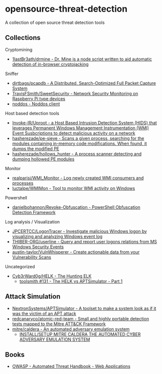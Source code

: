 # opensource-threat-detection

A collection of open source threat detection tools

## Collections

Cryptomining

* [1lastBr3ath/drmine - Dr. Mine is a node script written to aid automatic detection of in-browser cryptojacking](https://github.com/1lastBr3ath/drmine)  

Sniffer

* [dirtbags/pcapdb - A Distributed, Search-Optimized Full Packet Capture System](https://github.com/dirtbags/pcapdb)
* [TravisFSmith/SweetSecurity - Network Security Monitoring on Raspberry Pi type devices](https://github.com/TravisFSmith/SweetSecurity)
* [noddos - Noddos client ](https://github.com/noddos/noddos)

Host based detection tools

* [Invoke-IR/Uproot - a Host Based Intrusion Detection System (HIDS) that leverages Permanent Windows Management Instrumentation (WMI) Event Susbcriptions to detect malicious activity on a network](https://github.com/Invoke-IR/Uproot)
* [hasherezade/pe-sieve - Scans a given process, searching for the modules containing in-memory code modifications. When found, it dumps the modified PE](https://github.com/hasherezade/pe-sieve)
* [hasherezade/hollows_hunter - A process scanner detecting and dumping hollowed PE modules](https://github.com/hasherezade/hollows_hunter)

Monitor

* [realparisi/WMI_Monitor - Log newly created WMI consumers and processes](https://github.com/realparisi/WMI_Monitor)
* [luctalpe/WMIMon - Tool to monitor WMI activity on Windows](https://github.com/luctalpe/WMIMon)

Powershell

* [danielbohannon/Revoke-Obfuscation - PowerShell Obfuscation Detection Framework](https://github.com/danielbohannon/Revoke-Obfuscation)

Log analysis / Visualization

* [JPCERTCC/LogonTracer - Investigate malicious Windows logon by visualizing and analyzing Windows event log](https://github.com/JPCERTCC/LogonTracer)
* [THIBER-ORG/userline - Query and report user logons relations from MS Windows Security Events](https://github.com/THIBER-ORG/userline)
* [austin-taylor/VulnWhisperer - Create actionable data from your Vulnerability Scans](https://github.com/austin-taylor/VulnWhisperer)

Uncategorized

* [Cyb3rWard0g/HELK - The Hunting ELK](https://github.com/Cyb3rWard0g/HELK)
   * [toolsmith #131 - The HELK vs APTSimulator - Part 1](https://holisticinfosec.blogspot.com.au/2018/02/toolsmith-131-helk-vs-aptsimulator-part.html)

## Attack Simulation

* [NextronSystems/APTSimulator - A toolset to make a system look as if it was the victim of an APT attack](https://github.com/NextronSystems/APTSimulator)
* [redcanaryco/atomic-red-team - Small and highly portable detection tests mapped to the Mitre ATT&CK Framework](https://github.com/redcanaryco/atomic-red-team)
* [mitre/caldera - An automated adversary emulation system](https://github.com/mitre/caldera)
   * [INSTALL/SETUP MITRE CALDERA THE AUTOMATED CYBER ADVERSARY EMULATION SYSTEM](https://holdmybeersecurity.com/2018/01/13/install-setup-mitre-caldera-the-automated-cyber-adversary-emulation-system/)

## Books

* [OWASP - Automated Threat Handbook - Web Applications](https://www.owasp.org/images/3/33/Automated-threat-handbook.pdf)


